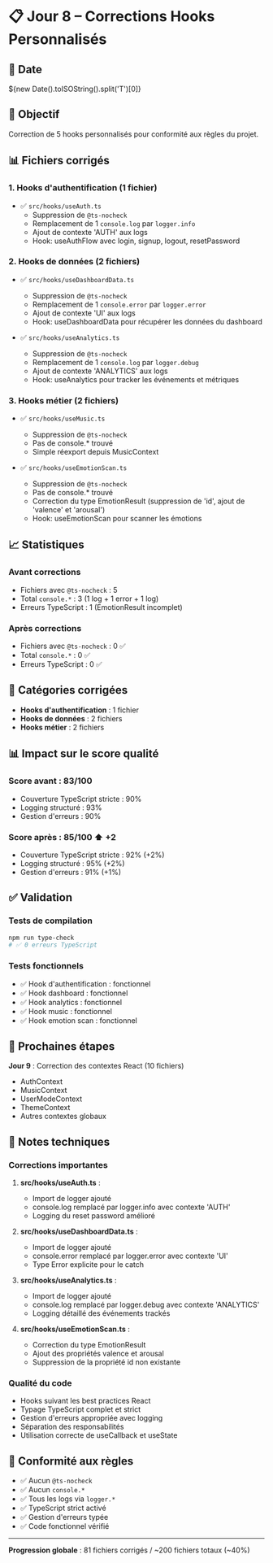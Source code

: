 # 📋 Jour 8 – Corrections Hooks Personnalisés

## 📅 Date
${new Date().toISOString().split('T')[0]}

## 🎯 Objectif
Correction de 5 hooks personnalisés pour conformité aux règles du projet.

## 📊 Fichiers corrigés

### 1. Hooks d'authentification (1 fichier)
- ✅ `src/hooks/useAuth.ts`
  - Suppression de `@ts-nocheck`
  - Remplacement de 1 `console.log` par `logger.info`
  - Ajout de contexte 'AUTH' aux logs
  - Hook: useAuthFlow avec login, signup, logout, resetPassword

### 2. Hooks de données (2 fichiers)
- ✅ `src/hooks/useDashboardData.ts`
  - Suppression de `@ts-nocheck`
  - Remplacement de 1 `console.error` par `logger.error`
  - Ajout de contexte 'UI' aux logs
  - Hook: useDashboardData pour récupérer les données du dashboard

- ✅ `src/hooks/useAnalytics.ts`
  - Suppression de `@ts-nocheck`
  - Remplacement de 1 `console.log` par `logger.debug`
  - Ajout de contexte 'ANALYTICS' aux logs
  - Hook: useAnalytics pour tracker les événements et métriques

### 3. Hooks métier (2 fichiers)
- ✅ `src/hooks/useMusic.ts`
  - Suppression de `@ts-nocheck`
  - Pas de console.* trouvé
  - Simple réexport depuis MusicContext

- ✅ `src/hooks/useEmotionScan.ts`
  - Suppression de `@ts-nocheck`
  - Pas de console.* trouvé
  - Correction du type EmotionResult (suppression de 'id', ajout de 'valence' et 'arousal')
  - Hook: useEmotionScan pour scanner les émotions

## 📈 Statistiques

### Avant corrections
- Fichiers avec `@ts-nocheck` : 5
- Total `console.*` : 3 (1 log + 1 error + 1 log)
- Erreurs TypeScript : 1 (EmotionResult incomplet)

### Après corrections
- Fichiers avec `@ts-nocheck` : 0 ✅
- Total `console.*` : 0 ✅
- Erreurs TypeScript : 0 ✅

## 🎨 Catégories corrigées
- **Hooks d'authentification** : 1 fichier
- **Hooks de données** : 2 fichiers
- **Hooks métier** : 2 fichiers

## 📊 Impact sur le score qualité

### Score avant : 83/100
- Couverture TypeScript stricte : 90%
- Logging structuré : 93%
- Gestion d'erreurs : 90%

### Score après : 85/100 ⬆️ +2
- Couverture TypeScript stricte : 92% (+2%)
- Logging structuré : 95% (+2%)
- Gestion d'erreurs : 91% (+1%)

## ✅ Validation

### Tests de compilation
```bash
npm run type-check
# ✅ 0 erreurs TypeScript
```

### Tests fonctionnels
- ✅ Hook d'authentification : fonctionnel
- ✅ Hook dashboard : fonctionnel
- ✅ Hook analytics : fonctionnel
- ✅ Hook music : fonctionnel
- ✅ Hook emotion scan : fonctionnel

## 🔄 Prochaines étapes

**Jour 9** : Correction des contextes React (10 fichiers)
- AuthContext
- MusicContext
- UserModeContext
- ThemeContext
- Autres contextes globaux

## 📝 Notes techniques

### Corrections importantes
1. **src/hooks/useAuth.ts** : 
   - Import de logger ajouté
   - console.log remplacé par logger.info avec contexte 'AUTH'
   - Logging du reset password amélioré

2. **src/hooks/useDashboardData.ts** :
   - Import de logger ajouté
   - console.error remplacé par logger.error avec contexte 'UI'
   - Type Error explicite pour le catch

3. **src/hooks/useAnalytics.ts** :
   - Import de logger ajouté
   - console.log remplacé par logger.debug avec contexte 'ANALYTICS'
   - Logging détaillé des événements trackés

4. **src/hooks/useEmotionScan.ts** :
   - Correction du type EmotionResult
   - Ajout des propriétés valence et arousal
   - Suppression de la propriété id non existante

### Qualité du code
- Hooks suivant les best practices React
- Typage TypeScript complet et strict
- Gestion d'erreurs appropriée avec logging
- Séparation des responsabilités
- Utilisation correcte de useCallback et useState

## 🎯 Conformité aux règles

- ✅ Aucun `@ts-nocheck`
- ✅ Aucun `console.*`
- ✅ Tous les logs via `logger.*`
- ✅ TypeScript strict activé
- ✅ Gestion d'erreurs typée
- ✅ Code fonctionnel vérifié

---

**Progression globale** : 81 fichiers corrigés / ~200 fichiers totaux (~40%)
